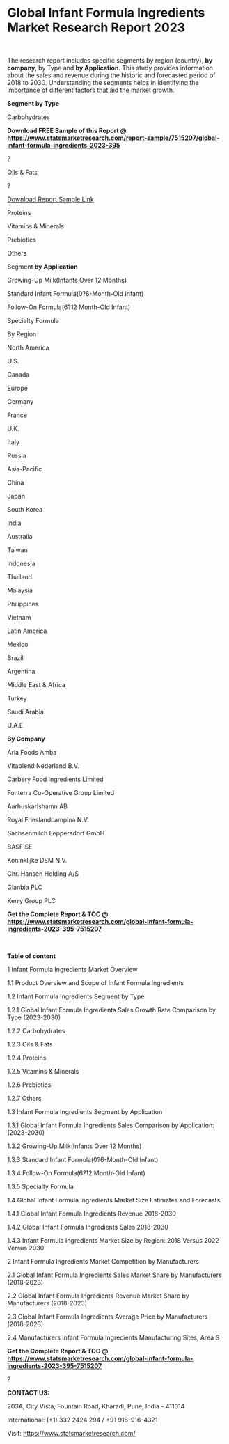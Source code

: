 <h1>Global Infant Formula Ingredients Market Research Report 2023</h1><br/><p>The research report includes specific segments by region (country), <strong>by company</strong>, by Type and <strong>by Application</strong>. This study provides information about the sales and revenue during the historic and forecasted period of 2018 to 2030. Understanding the segments helps in identifying the importance of different factors that aid the market growth.</p>
 
 
 
 <p><strong>Segment by Type</strong></p>
 
 
 
 <p>Carbohydrates</p>
 
 
 
 <div><b>Download FREE Sample of this Report @ <a href="https://www.statsmarketresearch.com/download-free-sample/7515207/global-infant-formula-ingredients-2023-395">https://www.statsmarketresearch.com/report-sample/7515207/global-infant-formula-ingredients-2023-395</a></b></div>
 
 
 
 <p>? </p>
 
 
 
 <p>Oils & Fats</p>
 
 
 
 <p>? </p>
 
 
 
 <p><a href="https://www.statsmarketresearch.com/download-free-sample/7515207/global-infant-formula-ingredients-2023-395">Download Report Sample Link</a></p>
 
 
 
 <p>Proteins</p>
 
 
 
 <p>Vitamins & Minerals</p>
 
 
 
 <p>Prebiotics</p>
 
 
 
 <p>Others</p>
 
 
 
 <p>Segment <strong>by Application</strong></p>
 
 
 
 <p>Growing-Up Milk(Infants Over 12 Months)</p>
 
 
 
 <p>Standard Infant Formula(0?6-Month-Old Infant)</p>
 
 
 
 <p>Follow-On Formula(6?12 Month-Old Infant)</p>
 
 
 
 <p>Specialty Formula</p>
 
 
 
 <p>By Region</p>
 
 
 
 <p>North America</p>
 
 
 
 <p>U.S.</p>
 
 
 
 <p>Canada</p>
 
 
 
 <p>Europe</p>
 
 
 
 <p>Germany</p>
 
 
 
 <p>France</p>
 
 
 
 <p>U.K.</p>
 
 
 
 <p>Italy</p>
 
 
 
 <p>Russia</p>
 
 
 
 <p>Asia-Pacific</p>
 
 
 
 <p>China</p>
 
 
 
 <p>Japan</p>
 
 
 
 <p>South Korea</p>
 
 
 
 <p>India</p>
 
 
 
 <p>Australia</p>
 
 
 
 <p>Taiwan</p>
 
 
 
 <p>Indonesia</p>
 
 
 
 <p>Thailand</p>
 
 
 
 <p>Malaysia</p>
 
 
 
 <p>Philippines</p>
 
 
 
 <p>Vietnam</p>
 
 
 
 <p>Latin America</p>
 
 
 
 <p>Mexico</p>
 
 
 
 <p>Brazil</p>
 
 
 
 <p>Argentina</p>
 
 
 
 <p>Middle East & Africa</p>
 
 
 
 <p>Turkey</p>
 
 
 
 <p>Saudi Arabia</p>
 
 
 
 <p>U.A.E</p>
 
 
 
 <p><strong>By Company</strong></p>
 
 
 
 <p>Arla Foods Amba</p>
 
 
 
 <p>Vitablend Nederland B.V.</p>
 
 
 
 <p>Carbery Food Ingredients Limited</p>
 
 
 
 <p>Fonterra Co-Operative Group Limited</p>
 
 
 
 <p>Aarhuskarlshamn AB</p>
 
 
 
 <p>Royal Frieslandcampina N.V.</p>
 
 
 
 <p>Sachsenmilch Leppersdorf GmbH</p>
 
 
 
 <p>BASF SE</p>
 
 
 
 <p>Koninklijke DSM N.V.</p>
 
 
 
 <p>Chr. Hansen Holding A/S</p>
 
 
 
 <p>Glanbia PLC</p>
 
 
 
 <p>Kerry Group PLC</p>
 
 
 
 <div><b>Get the Complete Report & TOC @ <a href="https://www.statsmarketresearch.com/global-infant-formula-ingredients-2023-395-7515207">https://www.statsmarketresearch.com/global-infant-formula-ingredients-2023-395-7515207</a></b></div>
 
 
 
 <p><br />
 
 <b>Table of content</b></p>
 
 
 
 <p>1 Infant Formula Ingredients Market Overview<br />
 
 1.1 Product Overview and Scope of Infant Formula Ingredients<br />
 
 1.2 Infant Formula Ingredients Segment by Type<br />
 
 1.2.1 Global Infant Formula Ingredients Sales Growth Rate Comparison by Type (2023-2030)<br />
 
 1.2.2 Carbohydrates<br />
 
 1.2.3 Oils & Fats<br />
 
 1.2.4 Proteins<br />
 
 1.2.5 Vitamins & Minerals<br />
 
 1.2.6 Prebiotics<br />
 
 1.2.7 Others<br />
 
 1.3 Infant Formula Ingredients Segment by Application<br />
 
 1.3.1 Global Infant Formula Ingredients Sales Comparison by Application: (2023-2030)<br />
 
 1.3.2 Growing-Up Milk(Infants Over 12 Months)<br />
 
 1.3.3 Standard Infant Formula(0?6-Month-Old Infant)<br />
 
 1.3.4 Follow-On Formula(6?12 Month-Old Infant)<br />
 
 1.3.5 Specialty Formula<br />
 
 1.4 Global Infant Formula Ingredients Market Size Estimates and Forecasts<br />
 
 1.4.1 Global Infant Formula Ingredients Revenue 2018-2030<br />
 
 1.4.2 Global Infant Formula Ingredients Sales 2018-2030<br />
 
 1.4.3 Infant Formula Ingredients Market Size by Region: 2018 Versus 2022 Versus 2030<br />
 
 2 Infant Formula Ingredients Market Competition by Manufacturers<br />
 
 2.1 Global Infant Formula Ingredients Sales Market Share by Manufacturers (2018-2023)<br />
 
 2.2 Global Infant Formula Ingredients Revenue Market Share by Manufacturers (2018-2023)<br />
 
 2.3 Global Infant Formula Ingredients Average Price by Manufacturers (2018-2023)<br />
 
 2.4 Manufacturers Infant Formula Ingredients Manufacturing Sites, Area S</p>
 
 
 
 <div><b>Get the Complete Report & TOC @ <a href="https://www.statsmarketresearch.com/global-infant-formula-ingredients-2023-395-7515207">https://www.statsmarketresearch.com/global-infant-formula-ingredients-2023-395-7515207</a></b></div>
 
 
 
 <p>? </p>
 
 
 
 <p><b>CONTACT US:</b><br />
 
 203A, City Vista, Fountain Road, Kharadi, Pune, India - 411014<br />
 
 International: (+1) 332 2424 294 / +91 916-916-4321<br />
 
 Visit: <a href="https://www.statsmarketresearch.com/">https://www.statsmarketresearch.com/</a></p>